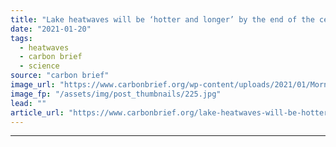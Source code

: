 ```yaml
---
title: "Lake heatwaves will be ‘hotter and longer’ by the end of the century"
date: "2021-01-20"
tags: 
  - heatwaves
  - carbon brief
  - science
source: "carbon brief"
image_url: "https://www.carbonbrief.org/wp-content/uploads/2021/01/Morning-mist-at-sunrise-in-Sparks-Lake-Central-Oregon-107x71.jpg"
image_fp: "/assets/img/post_thumbnails/225.jpg"
lead: ""
article_url: "https://www.carbonbrief.org/lake-heatwaves-will-be-hotter-and-longer-by-the-end-of-the-century"
---
```


---
